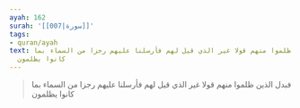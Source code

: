 ```yaml
---
ayah: 162
surah: '[[007|سورة]]'
tags:
- quran/ayah
text: فبدل الذين ظلموا منهم قولا غير الذي قيل لهم فأرسلنا عليهم رجزا من السماء بما
  كانوا يظلمون
---
```

> فبدل الذين ظلموا منهم قولا غير الذي قيل لهم فأرسلنا عليهم رجزا من السماء بما كانوا يظلمون
